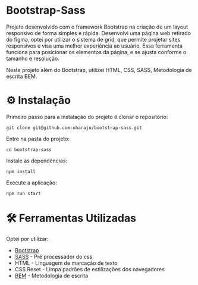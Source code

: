 # Bootstrap-Sass
Projeto desenvolvido com o framework Bootstrap na criação de um layout responsivo de forma simples e rápida. 
Desenvolvi uma página web retirado do figma, optei por utilizar o sistema de grid, que permite projetar sites 
responsivos e visa uma melhor experiência ao usuário.
Essa ferramenta funciona para posicionar os elementos da página, e se ajusta conforme o tamanho e resolução. 

Neste projeto além do Bootstrap, utilizei HTML, CSS, SASS, Metodologia de escrita BEM.


# ⚙️ Instalação 
Primeiro passo para a instalação do projeto é clonar o repositório:

```
git clone git@github.com:oharaju/bootstrap-sass.git
```

Entre na pasta do projeto:


```
cd bootstrap-sass
```

Instale as dependências:


```
npm install
```

Execute a aplicação:


```
npm run start
```

# 🛠 Ferramentas Utilizadas
Optei por utilizar:

* [Bootstrap](https://getbootstrap.com/)
* [SASS](https://sass-lang.com/) - Pré processador do css
* HTML - Linguagem de marcação de texto
* CSS Reset - Limpa padrões de estilizações dos navegadores 
* [BEM](http://getbem.com/introduction/) - Metodologia de escrita

